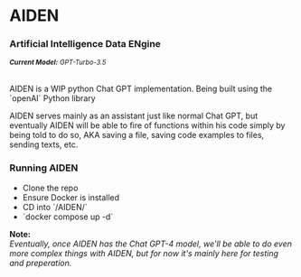 <H1> AIDEN </h1>
<h3> Artificial Intelligence Data ENgine </h3>
<sub> <i><b>Current Model:</b> GPT-Turbo-3.5</i> </sub>
<br><br>

<p> AIDEN is a WIP python Chat GPT implementation. Being built using the `openAI` Python library</p>

<p> AIDEN serves mainly as an assistant just like normal Chat GPT, but eventually AIDEN will be able to fire of functions within his code simply by being told to do so, AKA saving a file, saving code examples to files, sending texts, etc. </p>

<h3> Running AIDEN </h3>
<ul>
  <li> Clone the repo </li>
  <li> Ensure Docker is installed </li>
  <li> CD into `/AIDEN/` </li>
  <li> `docker compose up -d`</li>
</ul>

<p>
  <b>Note:</b><br>
  <i>Eventually, once AIDEN has the Chat GPT-4 model, we'll be able to do even more complex things with AIDEN, but for now it's mainly here for testing and preperation.</i>
</p>
  
